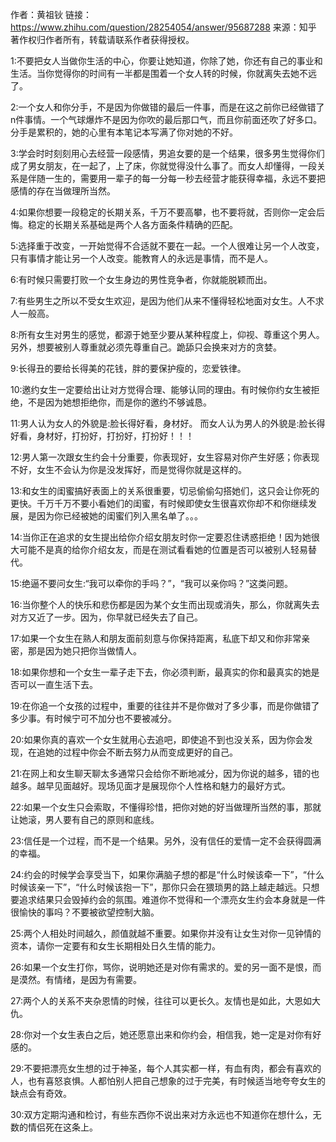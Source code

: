 作者：黄祖钬
链接：https://www.zhihu.com/question/28254054/answer/95687288
来源：知乎
著作权归作者所有，转载请联系作者获得授权。

1:不要把女人当做你生活的中心，你要让她知道，你除了她，你还有自己的事业和生活。当你觉得你的时间有一半都是围着一个女人转的时候，你就离失去她不远了。

2:一个女人和你分手，不是因为你做错的最后一件事，而是在这之前你已经做错了n件事情。一个气球爆炸不是因为你吹的最后那口气，而且你前面还吹了好多口。分手是累积的，她的心里有本笔记本写满了你对她的不好。

3:学会时时刻刻用心去经营一段感情，男追女要的是一个结果，很多男生觉得你们成了男女朋友，在一起了，上了床，你就觉得没什么事了。而女人却懂得，一段关系是伴随一生的，需要用一辈子的每一分每一秒去经营才能获得幸福，永远不要把感情的存在当做理所当然。

4:如果你想要一段稳定的长期关系，千万不要高攀，也不要将就，否则你一定会后悔。稳定的长期关系基础是两个人各方面条件精确的匹配。

5:选择重于改变，一开始觉得不合适就不要在一起。一个人很难让另一个人改变，只有事情才能让另一个人改变。能教育人的永远是事情，而不是人。

6:有时候只需要打败一个女生身边的男性竞争者，你就能脱颖而出。

7:有些男生之所以不受女生欢迎，是因为他们从来不懂得轻松地面对女生。人不求人一般高。

8:所有女生对男生的感觉，都源于她至少要从某种程度上，仰视、尊重这个男人。另外，想要被别人尊重就必须先尊重自己。跪舔只会换来对方的贪婪。

9:长得丑的要给长得美的花钱，胖的要保护瘦的，恋爱铁律。

10:邀约女生一定要给出让对方觉得合理、能够认同的理由。有时候你约女生被拒绝，不是因为她想拒绝你，而是你的邀约不够诚恳。

11:男人认为女人的外貌是:脸长得好看，身材好。
而女人认为男人的外貌是:脸长得好看，身材好，打扮好，打扮好，打扮好！！！

12:男人第一次跟女生约会十分重要，你表现好，女生容易对你产生好感；你表现不好，女生不会认为你是没发挥好，而是觉得你就是这样的。

13:和女生的闺蜜搞好表面上的关系很重要，切忌偷偷勾搭她们，这只会让你死的更快。千万千万不要小看她们的闺蜜，有时候即使女生很喜欢你却不和你继续发展，是因为你已经被她的闺蜜们列入黑名单了。。。

14:当你正在追求的女生提出给你介绍女朋友时你一定要忍住诱惑拒绝！因为她很大可能不是真的给你介绍女友，而是在测试看看她的位置是否可以被别人轻易替代。

15:绝逼不要问女生:“我可以牵你的手吗？”，“我可以亲你吗？”这类问题。

16:当你整个人的快乐和悲伤都是因为某个女生而出现或消失，那么，你就离失去对方又近了一步。因为，你早就已经失去了自己。

17:如果一个女生在熟人和朋友面前刻意与你保持距离，私底下却又和你非常亲密，那是因为她只把你当做情人。

18:如果你想和一个女生一辈子走下去，你必须判断，最真实的你和最真实的她是否可以一直生活下去。

19:在你追一个女孩的过程中，重要的往往并不是你做对了多少事，而是你做错了多少事。有时候宁可不加分也不要被减分。

20:如果你真的喜欢一个女生就用心去追吧，即使追不到也没关系，因为你会发现，在追她的过程中你会不断去努力从而变成更好的自己。

21:在网上和女生聊天聊太多通常只会给你不断地减分，因为你说的越多，错的也越多。越早见面越好。现场见面才是展现你个人性格和魅力的最好方式。

22:如果一个女生只会索取，不懂得珍惜，把你对她的好当做理所当然的事，那就让她滚，男人要有自己的原则和底线。

23:信任是一个过程，而不是一个结果。另外，没有信任的爱情一定不会获得圆满的幸福。

24:约会的时候学会享受当下，如果你满脑子想的都是“什么时候该牵一下”，“什么时候该亲一下”，“什么时候该抱一下”，那你只会在猥琐男的路上越走越远。只想要追求结果只会毁掉约会的氛围。难道你不觉得和一个漂亮女生约会本身就是一件很愉快的事吗？不要被欲望控制大脑。

25:两个人相处时间越久，颜值就越不重要。如果你并没有让女生对你一见钟情的资本，请你一定要有和女生长期相处日久生情的能力。

26:如果一个女生打你，骂你，说明她还是对你有需求的。爱的另一面不是恨，而是漠然。有情绪，是因为有需要。

27:两个人的关系不夹杂恩情的时候，往往可以更长久。友情也是如此，大恩如大仇。

28:你对一个女生表白之后，她还愿意出来和你约会，相信我，她一定是对你有好感的。

29:不要把漂亮女生想的过于神圣，每个人其实都一样，有血有肉，都会有喜欢的人，也有喜怒哀惧。人都怕别人把自己想象的过于完美，有时候适当地夸夸女生的缺点会有奇效。

30:双方定期沟通和检讨，有些东西你不说出来对方永远也不知道你在想什么，无数的情侣死在这条上。
